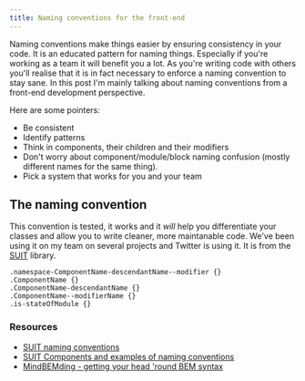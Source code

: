 ```yaml
---
title: Naming conventions for the front-end
---
```


Naming conventions make things easier by ensuring consistency in your code. It is an educated pattern for naming things. Especially if you're working as a team it will benefit you a lot. As you're writing code with others you'll realise that it is in fact necessary to enforce a naming convention to stay sane. In this post I'm mainly talking about naming conventions from a front-end development perspective.

Here are some pointers:

- Be consistent
- Identify patterns
- Think in components, their children and their modifiers
- Don't worry about component/module/block naming confusion (mostly different names for the same thing).
- Pick a system that works for you and your team

## The naming convention

This convention is tested, it works and it _will_ help you differentiate your classes and allow you to write cleaner, more maintanable code. We've been using it on my team on several projects and Twitter is using it. It is from the [SUIT](https://github.com/suitcss/suit/blob/master/doc/naming-conventions.md) library.

    .namespace-ComponentName-descendantName--modifier {}
    .ComponentName {}
    .ComponentName-descendantName {}
    .ComponentName--modifierName {}
    .is-stateOfModule {}

### Resources

- [SUIT naming conventions](https://github.com/suitcss/suit/blob/master/doc/naming-conventions.md)
- [SUIT Components and examples of naming conventions](https://github.com/suitcss/suit/blob/master/doc/components.md#naming-conventions)
- [MindBEMding - getting your head 'round BEM syntax](http://csswizardry.com/2013/01/mindbemding-getting-your-head-round-bem-syntax/)
